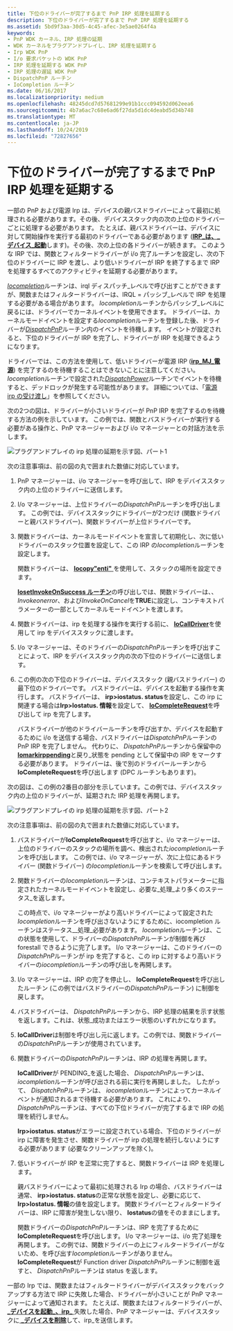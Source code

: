 ```yaml
---
title: 下位のドライバーが完了するまで PnP IRP 処理を延期する
description: 下位のドライバーが完了するまで PnP IRP 処理を延期する
ms.assetid: 5bd9f3aa-30d5-4c45-afec-3e5ae0264f4a
keywords:
- PnP WDK カーネル、IRP 処理の延期
- WDK カーネルをプラグアンドプレイし、IRP 処理を延期する
- Irp WDK PnP
- I/o 要求パケットの WDK PnP
- IRP 処理を延期する WDK PnP
- IRP 処理の遅延 WDK PnP
- DispatchPnP ルーチン
- IoCompletion ルーチン
ms.date: 06/16/2017
ms.localizationpriority: medium
ms.openlocfilehash: 48245dcd7d57681299e91b1ccc094592d062eea6
ms.sourcegitcommit: 4b7a6ac7c68e6ad6f27da5d1dc4deabd5d34b748
ms.translationtype: MT
ms.contentlocale: ja-JP
ms.lasthandoff: 10/24/2019
ms.locfileid: "72827656"
---
```

# <a name="postponing-pnp-irp-processing-until-lower-drivers-finish"></a>下位のドライバーが完了するまで PnP IRP 処理を延期する





一部の PnP および電源 Irp は、デバイスの親バスドライバーによって最初に処理される必要があります。その後、デバイススタック内の次の上位のドライバーごとに処理する必要があります。 たとえば、親バスドライバーは、デバイスに対して開始操作を実行する最初のドライバーである必要があります ([**IRP\_は、\_デバイス\_起動**](https://docs.microsoft.com/windows-hardware/drivers/kernel/irp-mn-start-device)します)。その後、次の上位の各ドライバーが続きます。 このような IRP では、関数とフィルタードライバーが i/o 完了ルーチンを設定し、次の下位のドライバーに IRP を渡し、より低いドライバーが IRP を終了するまで IRP を処理するすべてのアクティビティを延期する必要があります。

[*Iocompletion*](https://docs.microsoft.com/windows-hardware/drivers/ddi/wdm/nc-wdm-io_completion_routine)ルーチンは、irql ディスパッチ\_レベルで呼び出すことができますが、関数またはフィルタードライバーは、IRQL = パッシブ\_レベルで IRP を処理する必要がある場合があります。 *Iocompletion*ルーチンからパッシブ\_レベルに戻るには、ドライバーでカーネルイベントを使用できます。 ドライバーは、カーネルモードイベントを設定する*Iocompletion*ルーチンを登録した後、ドライバーが[*DispatchPnP*](https://docs.microsoft.com/windows-hardware/drivers/ddi/wdm/nc-wdm-driver_dispatch)ルーチン内のイベントを待機します。 イベントが設定されると、下位のドライバーが IRP を完了し、ドライバーが IRP を処理できるようになります。

ドライバーでは、この方法を使用して、低いドライバーが電源 IRP ([**irp\_MJ\_電源**](https://docs.microsoft.com/windows-hardware/drivers/kernel/irp-mj-power)) を完了するのを待機することはできないことに注意してください。 *Iocompletion*ルーチンで設定された[*DispatchPower*](https://docs.microsoft.com/windows-hardware/drivers/ddi/wdm/nc-wdm-driver_dispatch)ルーチンでイベントを待機すると、デッドロックが発生する可能性があります。 詳細については、「[電源 irp の受け渡し](passing-power-irps.md)」を参照してください。

次の2つの図は、ドライバーが小さいドライバーが PnP IRP を完了するのを待機する方法の例を示しています。 この例では、関数とバスドライバーが実行する必要がある操作と、PnP マネージャーおよび i/o マネージャーとの対話方法を示します。

![プラグアンドプレイの irp 処理の延期を示す図、パート1](images/delay1.png)

次の注意事項は、前の図の丸で囲まれた数値に対応しています。

1.  PnP マネージャーは、i/o マネージャーを呼び出して、IRP をデバイススタック内の上位のドライバーに送信します。

2.  I/o マネージャーは、上位ドライバーの*DispatchPnP*ルーチンを呼び出します。 この例では、デバイススタックにドライバーが2つだけ (関数ドライバーと親バスドライバー)、関数ドライバーが上位ドライバーです。

3.  関数ドライバーは、カーネルモードイベントを宣言して初期化し、次に低いドライバーのスタック位置を設定して、この IRP の*Iocompletion*ルーチンを設定します。

    関数ドライバーは、 [**Iocopy"enti"** ](https://docs.microsoft.com/windows-hardware/drivers/ddi/wdm/nf-wdm-iocopycurrentirpstacklocationtonext)を使用して、スタックの場所を設定できます。

    [**IosetInvokeOnSuccess ルーチン**](https://docs.microsoft.com/windows-hardware/drivers/ddi/wdm/nf-wdm-iosetcompletionroutine)の呼び出しでは、関数ドライバーは、、 *Invokeonerror*、および*InvokeOnCancel*を**TRUE**に設定し、コンテキストパラメーターの一部としてカーネルモードイベントを渡します。

4.  関数ドライバーは、irp を処理する操作を実行する前に、 [**IoCallDriver**](https://docs.microsoft.com/windows-hardware/drivers/ddi/wdm/nf-wdm-iocalldriver)を使用して irp をデバイススタックに渡します。

5.  I/o マネージャーは、そのドライバーの*DispatchPnP*ルーチンを呼び出すことによって、IRP をデバイススタック内の次の下位のドライバーに送信します。

6.  この例の次の下位のドライバーは、デバイススタック (親バスドライバー) の最下位のドライバーです。 バスドライバーは、デバイスを起動する操作を実行します。 バスドライバーは、 **irp&gt;iostatus. status**を設定し、この irp に関連する場合は**Irp&gt;Iostatus. 情報**を設定して、 [**IoCompleteRequest**](https://docs.microsoft.com/windows-hardware/drivers/ddi/wdm/nf-wdm-iocompleterequest)を呼び出して irp を完了します。

    バスドライバーが他のドライバールーチンを呼び出すか、デバイスを起動するために i/o を送信する場合、バスドライバーは*DispatchPnP*ルーチンの PnP IRP を完了しません。 代わりに、 *DispatchPnP*ルーチンから保留中の[**Iomarkirppending**](https://docs.microsoft.com/windows-hardware/drivers/ddi/wdm/nf-wdm-iomarkirppending)と戻り\_状態を pending として保留中の IRP をマークする必要があります。 ドライバーは、後で別のドライバールーチンから**IoCompleteRequest**を呼び出します (DPC ルーチンもあります)。

次の図は、この例の2番目の部分を示しています。この例では、デバイススタック内の上位のドライバーが、延期された IRP 処理を再開します。

![プラグアンドプレイの irp 処理の延期を示す図、パート2](images/delay2.png)

次の注意事項は、前の図の丸で囲まれた数値に対応しています。

1.  バスドライバーが**IoCompleteRequest**を呼び出すと、i/o マネージャーは、上位のドライバーのスタックの場所を調べ、検出された*iocompletion*ルーチンを呼び出します。 この例では、i/o マネージャーが、次に上位にあるドライバー (関数ドライバー) の*Iocompletion*ルーチンを検索して呼び出します。

2.  関数ドライバーの*Iocompletion*ルーチンは、コンテキストパラメーターに指定されたカーネルモードイベントを設定し、必要な\_処理\_より多くのステータス\_を返します。

    この時点で、i/o マネージャーがより高いドライバーによって設定された*Iocompletion*ルーチンを呼び出さないようにするために、iocompletion ルーチンはステータス\_\_処理\_必要があります。 *Iocompletion*ルーチンは、この状態を使用して、ドライバーの*DispatchPnP*ルーチンが制御を再び forestall できるように完了します。 I/o マネージャーは、このドライバーの*DispatchPnP*ルーチンが irp を完了すると、この irp に対するより高いドライバーの*iocompletion*ルーチンの呼び出しを再開します。

3.  I/o マネージャーは、IRP の完了を停止し、 **IoCompleteRequest**を呼び出したルーチン (この例ではバスドライバーの*DispatchPnP*ルーチン) に制御を戻します。

4.  バスドライバーは、 *DispatchPnP*ルーチンから、IRP 処理の結果を示す状態を返します。これは、状態\_成功またはエラー状態のいずれかになります。

5.  **IoCallDriver**は制御を呼び出し元に返します。この例では、関数ドライバーの*DispatchPnP*ルーチンが使用されています。

6.  関数ドライバーの*DispatchPnP*ルーチンは、IRP の処理を再開します。

    **IoCallDriver**が PENDING\_を返した場合、 *DispatchPnP*ルーチンは、 *iocompletion*ルーチンが呼び出される前に実行を再開しました。 したがって、 *DispatchPnP*ルーチンは、 *iocompletion*ルーチンによってカーネルイベントが通知されるまで待機する必要があります。 これにより、 *DispatchPnP*ルーチンは、すべての下位ドライバーが完了するまで IRP の処理を続行しません。

    **Irp&gt;iostatus. status**がエラーに設定されている場合、下位のドライバーが irp に障害を発生させ、関数ドライバーが irp の処理を続行しないようにする必要があります (必要なクリーンアップを除く)。

7.  低いドライバーが IRP を正常に完了すると、関数ドライバーは IRP を処理します。

    親バスドライバーによって最初に処理される Irp の場合、バスドライバーは通常、 **irp&gt;iostatus. status**の正常な状態を設定し、必要に応じて、 **Irp&gt;Iostatus. 情報**の値を設定します。 関数ドライバーとフィルタードライバーは、IRP に障害が発生しない限り、 **Iostatus**の値をそのままにします。

    関数ドライバーの*DispatchPnP*ルーチンは、IRP を完了するために**IoCompleteRequest**を呼び出します。 I/o マネージャーは、i/o 完了処理を再開します。 この例では、関数ドライバーの上にフィルタードライバーがないため、を呼び出す*Iocompletion*ルーチンがありません。 **IoCompleteRequest**が Function driver *DispatchPnP*ルーチンに制御を返すと、 *DispatchPnP*ルーチンは status を返します。

一部の Irp では、関数またはフィルタードライバーがデバイススタックをバックアップする方法で IRP に失敗した場合、ドライバーが小さいことが PnP マネージャーによって通知されます。 たとえば、関数またはフィルタードライバーが、 [ **\_デバイスを起動\_、irp\_** ](https://docs.microsoft.com/windows-hardware/drivers/kernel/irp-mn-start-device)失敗した場合、PnP マネージャーは、デバイススタックに[ **\_デバイスを削除**](https://docs.microsoft.com/windows-hardware/drivers/kernel/irp-mn-remove-device)して、irp\_を送信します。

 

 




